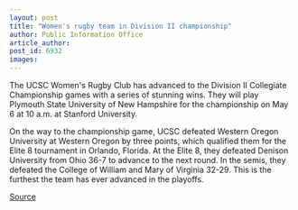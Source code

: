 ```yaml
---
layout: post
title: "Women's rugby team in Division II championship"
author: Public Information Office
article_author: 
post_id: 6932
images:
---
```


<a name="content" id="content"></a>
<p>
  The UCSC Women's Rugby Club has advanced to the Division II Collegiate Championship games with a series of stunning wins. They will play Plymouth State University of New Hampshire for the championship on May 6 at 10 a.m. at Stanford University.
</p>
<p>
  On the way to the championship game, UCSC defeated Western Oregon University at Western Oregon by three points, which qualified them for the Elite 8 tournament in Orlando, Florida. At the Elite 8, they defeated Denison University from Ohio 36-7 to advance to the next round. In the semis, they defeated the College of William and Mary of Virginia 32-29. This is the furthest the team has ever advanced in the playoffs.
</p>
<p><a href="http://www1.ucsc.edu/currents/05-06/05-01/brief-rugby.asp" title="Permalink to brief-rugby">Source</a></p>
